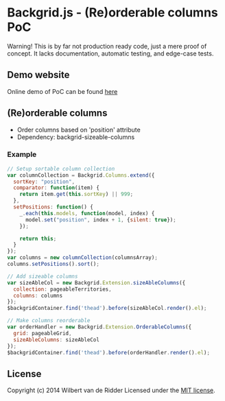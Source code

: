 # Backgrid.js - (Re)orderable columns PoC
Warning! This is by far not production ready code, just a mere proof of concept. It lacks documentation, automatic testing, and edge-case tests.

## Demo website
Online demo of PoC can be found [here](http://techwuppet.com/backgrid_poc_demo/)

## (Re)orderable columns
- Order columns based on 'position' attribute
- Dependency: backgrid-sizeable-columns

### Example

```javascript
// Setup sortable column collection
var columnCollection = Backgrid.Columns.extend({
  sortKey: "position",
  comparator: function(item) {
    return item.get(this.sortKey) || 999;
  },
  setPositions: function() {
    _.each(this.models, function(model, index) {
      model.set("position", index + 1, {silent: true});
    });

    return this;
  }
});
var columns = new columnCollection(columnsArray);
columns.setPositions().sort();

// Add sizeable columns
var sizeAbleCol = new Backgrid.Extension.sizeAbleColumns({
  collection: pageableTerritories,
  columns: columns
});
$backgridContainer.find('thead').before(sizeAbleCol.render().el);

// Make columns reorderable
var orderHandler = new Backgrid.Extension.OrderableColumns({
  grid: pageableGrid,
  sizeAbleColumns: sizeAbleCol
});
$backgridContainer.find('thead').before(orderHandler.render().el);
```

## License
Copyright (c) 2014 Wilbert van de Ridder
Licensed under the [MIT license](LICENSE-MIT "MIT License").
